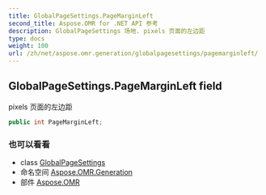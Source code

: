 ```yaml
---
title: GlobalPageSettings.PageMarginLeft
second_title: Aspose.OMR for .NET API 参考
description: GlobalPageSettings 场地. pixels 页面的左边距
type: docs
weight: 100
url: /zh/net/aspose.omr.generation/globalpagesettings/pagemarginleft/
---
```

## GlobalPageSettings.PageMarginLeft field

pixels 页面的左边距

```csharp
public int PageMarginLeft;
```

### 也可以看看

* class [GlobalPageSettings](../)
* 命名空间 [Aspose.OMR.Generation](../../globalpagesettings/)
* 部件 [Aspose.OMR](../../../)



